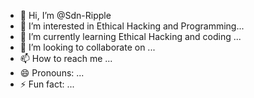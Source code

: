 - 👋 Hi, I’m @Sdn-Ripple
- 👀 I’m interested in Ethical Hacking and Programming...
- 🌱 I’m currently learning Ethical Hacking and coding ...
- 💞️ I’m looking to collaborate on ...
- 📫 How to reach me ...
- 😄 Pronouns: ...
- ⚡ Fun fact: ...

<!---
Sdn-Ripple/Sdn-Ripple is a ✨ special ✨ repository because its `README.md` (this file) appears on your GitHub profile.
You can click the Preview link to take a look at your changes.
--->
